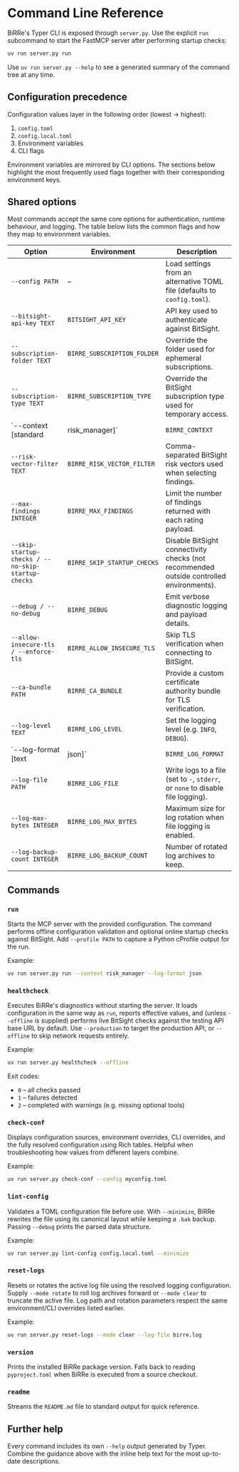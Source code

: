# Command Line Reference

BiRRe's Typer CLI is exposed through `server.py`. Use the explicit `run` subcommand to start the FastMCP server after performing startup checks:

```bash
uv run server.py run
```

Use `uv run server.py --help` to see a generated summary of the command tree at any time.

## Configuration precedence

Configuration values layer in the following order (lowest → highest):

1. `config.toml`
2. `config.local.toml`
3. Environment variables
4. CLI flags

Environment variables are mirrored by CLI options. The sections below highlight the most frequently used flags together with their corresponding environment keys.

## Shared options

Most commands accept the same core options for authentication, runtime behaviour, and logging. The table below lists the common flags and how they map to environment variables.

| Option | Environment | Description |
| --- | --- | --- |
| `--config PATH` | – | Load settings from an alternative TOML file (defaults to `config.toml`). |
| `--bitsight-api-key TEXT` | `BITSIGHT_API_KEY` | API key used to authenticate against BitSight. |
| `--subscription-folder TEXT` | `BIRRE_SUBSCRIPTION_FOLDER` | Override the folder used for ephemeral subscriptions. |
| `--subscription-type TEXT` | `BIRRE_SUBSCRIPTION_TYPE` | Override the BitSight subscription type used for temporary access. |
| `--context [standard|risk_manager]` | `BIRRE_CONTEXT` | Select the MCP persona exposed to clients. |
| `--risk-vector-filter TEXT` | `BIRRE_RISK_VECTOR_FILTER` | Comma-separated BitSight risk vectors used when selecting findings. |
| `--max-findings INTEGER` | `BIRRE_MAX_FINDINGS` | Limit the number of findings returned with each rating payload. |
| `--skip-startup-checks / --no-skip-startup-checks` | `BIRRE_SKIP_STARTUP_CHECKS` | Disable BitSight connectivity checks (not recommended outside controlled environments). |
| `--debug / --no-debug` | `BIRRE_DEBUG` | Emit verbose diagnostic logging and payload details. |
| `--allow-insecure-tls / --enforce-tls` | `BIRRE_ALLOW_INSECURE_TLS` | Skip TLS verification when connecting to BitSight. |
| `--ca-bundle PATH` | `BIRRE_CA_BUNDLE` | Provide a custom certificate authority bundle for TLS verification. |
| `--log-level TEXT` | `BIRRE_LOG_LEVEL` | Set the logging level (e.g. `INFO`, `DEBUG`). |
| `--log-format [text|json]` | `BIRRE_LOG_FORMAT` | Choose between human-readable and JSON log formatting. |
| `--log-file PATH` | `BIRRE_LOG_FILE` | Write logs to a file (set to `-`, `stderr`, or `none` to disable file logging). |
| `--log-max-bytes INTEGER` | `BIRRE_LOG_MAX_BYTES` | Maximum size for log rotation when file logging is enabled. |
| `--log-backup-count INTEGER` | `BIRRE_LOG_BACKUP_COUNT` | Number of rotated log archives to keep. |

## Commands

### `run`

Starts the MCP server with the provided configuration. The command performs offline configuration validation and optional online startup checks against BitSight. Add `--profile PATH` to capture a Python cProfile output for the run.

Example:

```bash
uv run server.py run --context risk_manager --log-format json
```

### `healthcheck`

Executes BiRRe's diagnostics without starting the server. It loads configuration in the same way as `run`, reports effective values, and (unless `--offline` is supplied) performs live BitSight checks against the testing API base URL by default. Use `--production` to target the production API, or `--offline` to skip network requests entirely.

Example:

```bash
uv run server.py healthcheck --offline
```

Exit codes:

- `0` – all checks passed
- `1` – failures detected
- `2` – completed with warnings (e.g. missing optional tools)

### `check-conf`

Displays configuration sources, environment overrides, CLI overrides, and the fully resolved configuration using Rich tables. Helpful when troubleshooting how values from different layers combine.

Example:

```bash
uv run server.py check-conf --config myconfig.toml
```

### `lint-config`

Validates a TOML configuration file before use. With `--minimize`, BiRRe rewrites the file using its canonical layout while keeping a `.bak` backup. Passing `--debug` prints the parsed data structure.

Example:

```bash
uv run server.py lint-config config.local.toml --minimize
```

### `reset-logs`

Resets or rotates the active log file using the resolved logging configuration. Supply `--mode rotate` to roll log archives forward or `--mode clear` to truncate the active file. Log path and rotation parameters respect the same environment/CLI overrides listed earlier.

Example:

```bash
uv run server.py reset-logs --mode clear --log-file birre.log
```

### `version`

Prints the installed BiRRe package version. Falls back to reading `pyproject.toml` when BiRRe is executed from a source checkout.

### `readme`

Streams the `README.md` file to standard output for quick reference.

## Further help

Every command includes its own `--help` output generated by Typer. Combine the guidance above with the inline help text for the most up-to-date descriptions.
